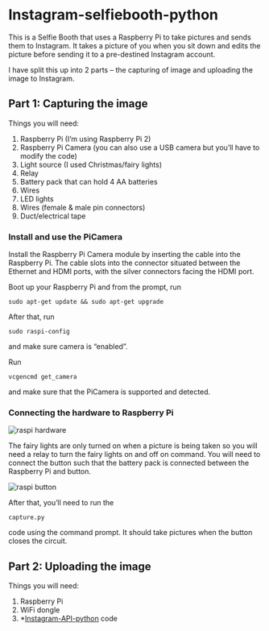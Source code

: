 # Instagram-selfiebooth-python
This is a Selfie Booth that uses a Raspberry Pi to take pictures and sends them to Instagram. It takes a picture of you when you sit down and edits the picture before sending it to a pre-destined Instagram account. 

I have split this up into 2 parts – the capturing of image and uploading the image to Instagram. 

## Part 1: Capturing the image
Things you will need: 
1.	Raspberry Pi (I’m using Raspberry Pi 2)
2.	Raspberry Pi Camera (you can also use a USB camera but you’ll have to modify the code)
3.	Light source (I used Christmas/fairy lights)
4.	Relay
5.	Battery pack that can hold 4 AA batteries
6.	Wires
7.	LED lights 
8.	Wires (female & male pin connectors)
9.	Duct/electrical tape

### Install and use the PiCamera
Install the Raspberry Pi Camera module by inserting the cable into the Raspberry Pi. The cable slots into the connector situated between the Ethernet and HDMI ports, with the silver connectors facing the HDMI port.

Boot up your Raspberry Pi and from the prompt, run 
```
sudo apt-get update && sudo apt-get upgrade
```

After that, run 
```
sudo raspi-config
```
and make sure camera is “enabled”. 

Run 
```
vcgencmd get_camera
```
and make sure that the PiCamera is supported and detected. 

### Connecting the hardware to Raspberry Pi
![raspi hardware](https://user-images.githubusercontent.com/41287923/42916041-c49b0f18-8b35-11e8-97d7-b5f7e46cdf67.png)

The fairy lights are only turned on when a picture is being taken so you will need a relay to turn the fairy lights on and off on command. You will need to connect the button such that the battery pack is connected between the Raspberry Pi and button.

![raspi button](https://user-images.githubusercontent.com/41287923/42916142-52044c52-8b36-11e8-9c5e-60128e6e74ce.png)

After that, you’ll need to run the 
```
capture.py
```
code using the command prompt. It should take pictures when the button closes the circuit. 

## Part 2: Uploading the image
Things you will need: 
1.	Raspberry Pi
2.	WiFi dongle
3.	*[Instagram-API-python](https://github.com/LevPasha/Instagram-API-python) code

